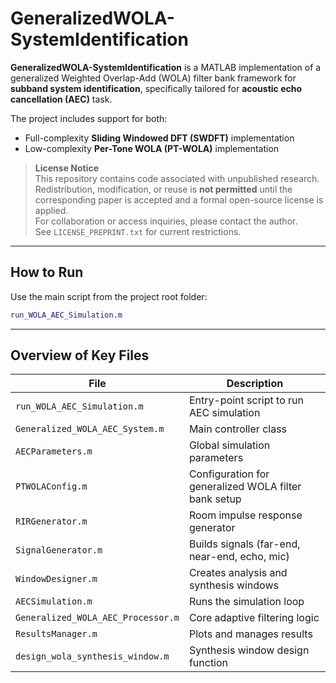 # GeneralizedWOLA-SystemIdentification
**GeneralizedWOLA-SystemIdentification** is a MATLAB implementation of a generalized Weighted Overlap-Add (WOLA) filter bank framework for **subband system identification**, specifically tailored for **acoustic echo cancellation (AEC)** task.

The project includes support for both:
- Full-complexity **Sliding Windowed DFT (SWDFT)** implementation
- Low-complexity **Per-Tone WOLA (PT-WOLA)** implementation

> **License Notice**  
> This repository contains code associated with unpublished research. Redistribution, modification, or reuse is **not permitted** until the corresponding paper is accepted and a formal open-source license is applied.  
> For collaboration or access inquiries, please contact the author.  
> See `LICENSE_PREPRINT.txt` for current restrictions.

---

## How to Run

Use the main script from the project root folder:

```matlab
run_WOLA_AEC_Simulation.m
```
---

## Overview of Key Files

| File                             | Description                                                   |
|----------------------------------|---------------------------------------------------------------|
| `run_WOLA_AEC_Simulation.m`      | Entry-point script to run AEC simulation                      |
| `Generalized_WOLA_AEC_System.m`  | Main controller class                                         |
| `AECParameters.m`                | Global simulation parameters                                  |
| `PTWOLAConfig.m`                 | Configuration for generalized WOLA filter bank setup          |
| `RIRGenerator.m`                 | Room impulse response generator                               |
| `SignalGenerator.m`              | Builds signals (far-end, near-end, echo, mic)                 |
| `WindowDesigner.m`               | Creates analysis and synthesis windows                        |
| `AECSimulation.m`                | Runs the simulation loop                   |
| `Generalized_WOLA_AEC_Processor.m` | Core adaptive filtering logic                               |
| `ResultsManager.m`               | Plots and manages results                                |
| `design_wola_synthesis_window.m` | Synthesis window design function                              |

